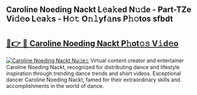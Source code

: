 ## Caroline Noeding Nackt L𝚎a𝚔ed N𝚞𝚍e - Part-TZe Vi𝚍𝚎o L𝚎a𝚔s - H𝚘𝚝 O𝚗𝚕yf𝚊ns P𝚑𝚘tos sfbdt

# <h2><a href="http://kf66yl.oniu.top/?m=Caroline+Noeding+Nackt">🔗👉 🔴 Caroline Noeding Nackt P𝚑ot𝚘𝚜 V𝚒d𝚎o</a></h2>

[![Caroline Noeding Nackt Nu𝚍e𝚜](https://i.imgur.com/0qMVB7G.gif)](http://kf66yl.oniu.top/?m=Caroline+Noeding+Nackt)
Virtual content creator and entertainer Caroline Noeding Nackt, recognized for distributing dance and lifestyle inspiration through trending dance trends and short videos. Exceptional dancer Caroline Noeding Nackt, famed for their extraordinary skills and accomplishments in the world of dance.  
